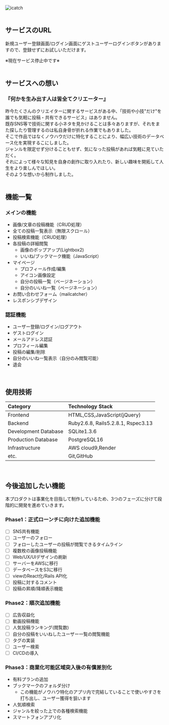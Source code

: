 ![icatch](https://github.com/LEVEL168/howhub/assets/119751986/54ddd983-0f14-43fa-9b6c-3619b4ddd7db)
<br>
<br>
## サービスのURL
新規ユーザー登録画面/ログイン画面にゲストユーザーログインボタンがありますので、登録せずにお試しいただけます。

※現在サービス停止中です※
<br>
<br>
## サービスへの想い
### 『何かを生み出す人は皆全てクリエーター』

昨今たくさんのクリエイターに関するサービスがある中、「技術や小技"だけ"を誰でも気軽に投稿・共有できるサービス」はありません。  
既存SNS等で技術に関する小ネタを見かけることは多々ありますが、それをまた探したり管理するのは私自身骨が折れる作業でもありました。  
そこで作品ではなくノウハウだけに特化することにより、幅広い技術のデータベース化を実現するこにしました。  
ジャンルを限定せず分けることもせず、気になった投稿があれば気軽に見ていただく。  
それによって様々な知見を自身の創作に取り入れたり、新しい趣味を開拓して人生をより楽しんでほしい。  
そのような想いから制作しました。
<br>
<br>
## 機能一覧
### メインの機能
- 画像/文章の投稿機能（CRUD処理）
- 全ての投稿一覧表示（無限スクロール）
- 投稿検索機能（CRUD処理）
- 各投稿の詳細閲覧
   - 画像のポップアップ(Lightbox2)
   - いいね/ブックマーク機能（JavaScript）
- マイページ
   - プロフィール作成/編集
   - アイコン画像設定
   - 自分の投稿一覧（ページネーション）
   - 自分のいいね一覧（ページネーション）
- お問い合わせフォーム（mailcatcher）
- レスポンシブデザイン

### 認証機能
- ユーザー登録/ログイン/ログアウト
- ゲストログイン
- メールアドレス認証
- プロフィール編集
- 投稿の編集/削除
- 自分のいいね一覧表示（自分のみ閲覧可能）
- 退会

<br>

## 使用技術
|Category|Technology Stack|
|:--|:--|
|Frontend|HTML,CSS,JavaScript(jQuery)|
|Backend|Ruby2.6.8, Rails5.2.8.1, Rspec3.13|
|Development Database|SQLite1.3.6
|Production Database|PostgreSQL16|
|Infrastructure|AWS cloud9,Render|
|etc.|Git,GitHub|

<br>

## 今後追加したい機能
本プロダクトは事業化を目指して制作しているため、3つのフェーズに分けて段階的に開発を進めていきます。
### Phase1：正式ローンチに向けた追加機能
- [ ] SNS共有機能
- [ ] ユーザーのフォロー
- [ ] フォローしたユーザーの投稿が閲覧できるタイムライン
- [ ] 複数枚の画像投稿機能
- [ ] Web/UX/UIデザインの刷新
- [ ] サーバーをAWSに移行
- [ ] データベースをS3に移行
- [ ] viewのReact化/Rails API化
- [ ] 投稿に対するコメント
- [ ] 投稿の昇順/降順表示機能

### Phase2：順次追加機能
- [ ] 広告収益化
- [ ] 動画投稿機能
- [ ] 人気投稿ランキング(閲覧数)
- [ ] 自分の投稿をいいねしたユーザー一覧の閲覧機能
- [ ] タグの実装
- [ ] ユーザー検索
- [ ] CI/CDの導入

### Phase3：商業化可能区域突入後の有償差別化
- 有料プランの追加
 - ブックマークのフォルダ分け
   - この機能がノウハウ特化のアプリ内で完結していることで使いやすさを打ち出し、ユーザー獲得を狙います
 - 人気順検索
 - ジャンルを絞った上での各種検索機能
- スマートフォンアプリ化
